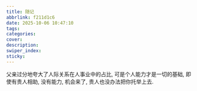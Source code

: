 ```yaml
---
title: 随记
abbrlink: f211d1c6
date: 2025-10-06 10:47:10
tags:
categories:
cover:
description:
swiper_index:
sticky:
---
```


父亲过分地夸大了人际关系在人事业中的占比, 可是个人能力才是一切的基础, 即使有贵人相助, 没有能力, 机会来了, 贵人也没办法把你托举上去. 